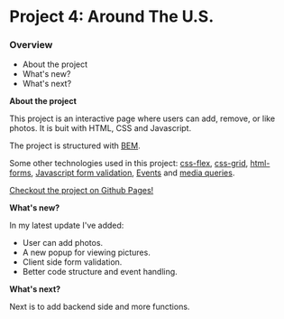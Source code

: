 # Project 4: Around The U.S.

### Overview

* About the project
* What's new?
* What's next?

**About the project**

This project is an interactive page where users can add, remove, or like photos. It is buit with HTML, CSS and Javascript.

The project is structured with [BEM](https://en.bem.info/).

Some other technologies used in this project: [css-flex](https://developer.mozilla.org/en-US/docs/Web/CSS/CSS_Flexible_Box_Layout/Basic_Concepts_of_Flexbox), [css-grid](https://developer.mozilla.org/en-US/docs/Web/CSS/CSS_Grid_Layout/Basic_Concepts_of_Grid_Layout), [html-forms](https://developer.mozilla.org/en-US/docs/Learn/Forms), [Javascript form validation](https://developer.mozilla.org/en-US/docs/Learn/Forms/Form_validation), [Events](https://developer.mozilla.org/en-US/docs/Web/Events) and [media queries](https://developer.mozilla.org/en-US/docs/Web/CSS/@media).

[Checkout the project on Github Pages!](https://bar-amit.github.io/web_project_4/)

**What's new?**

In my latest update I've added:

* User can add photos.
* A new popup for viewing pictures.
* Client side form validation.
* Better code structure and event handling.

**What's next?**

Next is to add backend side and more functions.
